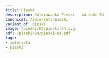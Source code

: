 ```yaml
---
title: Pieski
description: Kolorowanka Pieski - wariant 64
canonical: /zwierzeta/pieski
variant_of: pieski
image: /pieski/64/pieski-64.svg
pdf: /pieski/64/pieski-64.pdf
tags:
- zwierzeta
- pieski
---
```

